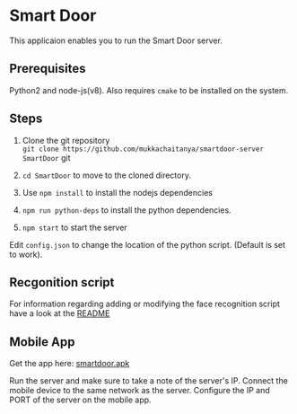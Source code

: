 # Smart Door
This applicaion enables you to run the Smart Door server.

## Prerequisites 
Python2 and node-js(v8). Also requires `cmake` to be installed on the system.

## Steps
1. Clone the git repository <br>
`git clone https://github.com/mukkachaitanya/smartdoor-server SmartDoor`
git 
2. `cd SmartDoor` to move to the cloned directory.

2. Use `npm install` to install the nodejs dependencies
3. `npm run python-deps` to install the python dependencies.
4. `npm start` to start the server


Edit `config.json` to change the location of the python script. (Default is set to work).

## Recgonition script

For information regarding adding or modifying the face recognition script have a look at the [README](./model/README.md) 

## Mobile App

Get the app here: [smartdoor.apk](https://drive.google.com/file/d/1WuvrzCNf8iuExqPViZNmu9k9DELu-W94/view?usp=sharing)

Run the server and make sure to take a note of the server's IP. Connect the mobile device to the same network as the server. Configure the IP and PORT of the server on the mobile app.